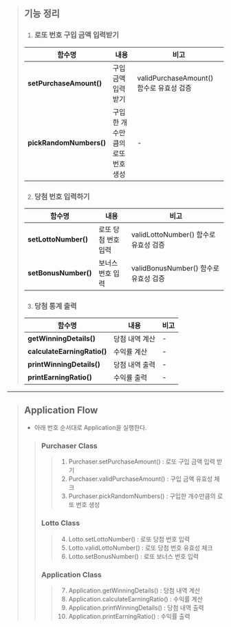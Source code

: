 > ## 기능 정리  
> 1. ### 로또 번호 구입 금액 입력받기
> | 함수명                    | 내용        | 비고                         | 
> |--------------------------|--------------------|---------------------|
> | **setPurchaseAmount()**  | 구입 금액 입력받기| validPurchaseAmount() 함수로 유효성 검증 |
> | **pickRandomNumbers()**  | 구입한 개수만큼의 로또 번호 생성| -            |
>2. ### 당첨 번호 입력하기
> | 함수명                  | 내용          | 비고                            | 
> |-------------|-------------------------------|---------------|
> | **setLottoNumber()** | 로또 당첨 번호 입력 | validLottoNumber() 함수로 유효성 검증 |
> | **setBonusNumber()**     | 보너스 번호 입력   | validBonusNumber() 함수로 유효성 검증 |
> 3. ### 당첨 통계 출력
> | 함수명                       | 내용       | 비고                            | 
> |----------|-------------------------------|---------------|
> | **getWinningDetails()** | 당첨 내역 계산 | -                          |
> | **calculateEarningRatio()** | 수익률 계산   | -                          |
> | **printWinningDetails()** | 당첨 내역 출력 | - |
> | **printEarningRatio()** | 수익률 출력   | - |
--- 
> ## Application Flow
> - 아래 번호 순서대로 Application을 실행한다.
> > ### Purchaser Class
> > > 1. Purchaser.setPurchaseAmount() : 로또 구입 금액 입력 받기
> > > 2. Purchaser.validPurchaseAmount() : 구입 금액 유효성 체크
> > > 3. Purchaser.pickRandomNumbers() : 구입한 개수만큼의 로또 번호 생성
> > ### Lotto Class
> > > 4. Lotto.setLottoNumber() : 로또 당첨 번호 입력
> > > 5. Lotto.validLottoNumber() : 로또 당첨 번호 유효성 체크
> > > 6. Lotto.setBonusNumber() : 로또 보너스 번호 입력
> > ### Application Class
> > > 7. Application.getWinningDetails() : 당첨 내역 계산
> > > 8. Application.calculateEarningRatio() : 수익률 계산
> > > 9. Application.printWinningDetails() : 당첨 내역 출력
> > > 10. Application.printEarningRatio() : 수익률 출력
 